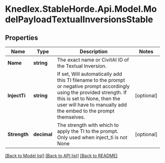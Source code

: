 # Knedlex.StableHorde.Api.Model.ModelPayloadTextualInversionsStable

## Properties

Name | Type | Description | Notes
------------ | ------------- | ------------- | -------------
**Name** | **string** | The exact name or CivitAI ID of the Textual Inversion. | 
**InjectTi** | **string** | If set, Will automatically add this TI filename to the prompt or negative prompt accordingly using the provided strength. If this is set to None, then the user will have to manually add the embed to the prompt themselves. | [optional] 
**Strength** | **decimal** | The strength with which to apply the TI to the prompt. Only used when inject_ti is not None | [optional] 

[[Back to Model list]](../README.md#documentation-for-models) [[Back to API list]](../README.md#documentation-for-api-endpoints) [[Back to README]](../README.md)

